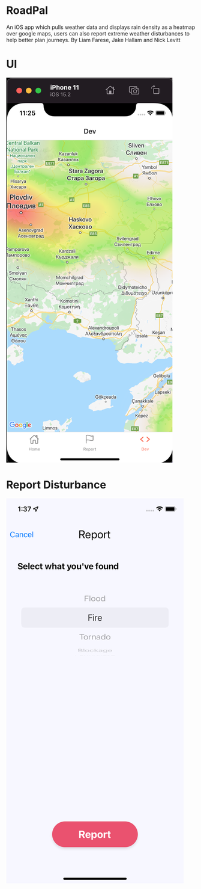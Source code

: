 # RoadPal

An iOS app which pulls weather data and displays rain density as a heatmap over google maps, users can also report extreme weather disturbances to help better plan journeys. By Liam Farese, Jake Hallam and Nick Levitt

# UI

![ui](backend/LandingPage/img/HM.jpg)

# Report Disturbance
![ss](backend/LandingPage/img/SS.jpg)


